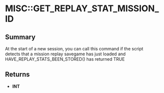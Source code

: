 # MISC::GET_REPLAY_STAT_MISSION_ID

## Summary
At the start of a new session, you can call this command if the script detects that a mission replay savegame has just loaded and HAVE_REPLAY_STATS_BEEN_STORED() has returned TRUE

## Returns
* **INT**